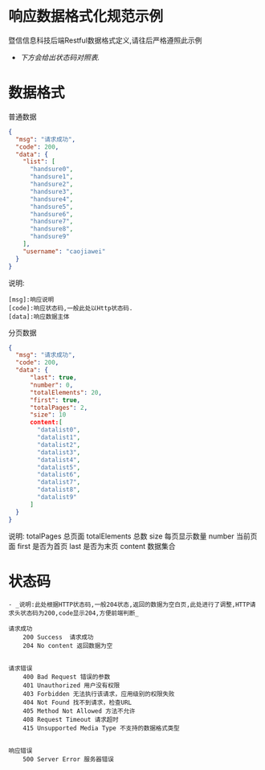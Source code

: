 响应数据格式化规范示例
========
暨信信息科技后端Restful数据格式定义,请往后严格遵照此示例

- _下方会给出状态码对照表._


数据格式
========
普通数据
```JSON
{
  "msg": "请求成功",
  "code": 200,
  "data": {
    "list": [
      "handsure0",
      "handsure1",
      "handsure2",
      "handsure3",
      "handsure4",
      "handsure5",
      "handsure6",
      "handsure7",
      "handsure8",
      "handsure9"
    ],
    "username": "caojiawei"
  }
}
```
说明:

    [msg]:响应说明
    [code]:响应状态码,一般此处以Http状态码.
    [data]:响应数据主体

    
分页数据
```JSON
{
  "msg": "请求成功",
  "code": 200,
  "data": {
      "last": true,
      "number": 0,
      "totalElements": 20,
      "first": true,
      "totalPages": 2,
      "size": 10
      content:[
        "datalist0",
        "datalist1",
        "datalist2",
        "datalist3",
        "datalist4",
        "datalist5",
        "datalist6",
        "datalist7",
        "datalist8",
        "datalist9"
      ]
  }
}
```
说明:
    totalPages 总页面
    totalElements 总数
    size 每页显示数量
    number 当前页面
    first 是否为首页
    last 是否为末页
    content 数据集合

状态码
========
    - _说明:此处根据HTTP状态码,一般204状态,返回的数据为空白页,此处进行了调整,HTTP请求头状态码为200,code显示204,方便前端判断_
    
    请求成功
        200 Success  请求成功
        204 No content 返回数据为空
    
    
    请求错误
        400 Bad Request 错误的参数 
        401 Unauthorized 用户没有权限
        403 Forbidden 无法执行该请求，应用级别的权限失败
        404 Not Found 找不到请求，检查URL
        405 Method Not Allowed 方法不允许
        408 Request Timeout 请求超时
        415 Unsupported Media Type 不支持的数据格式类型
        
    
    响应错误
        500 Server Error 服务器错误